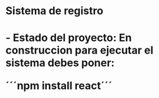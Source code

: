 <h1>Sistema de registro<h1>
- Estado del proyecto: En construccion
para ejecutar el sistema debes poner:

  ´´´npm install react´´´

